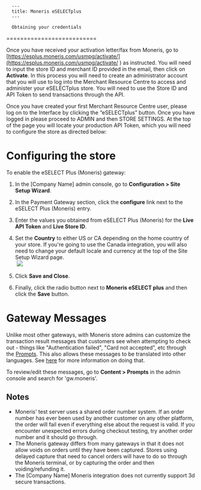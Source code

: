 
      ---
      title: Moneris eSELECTplus
      ---

      Obtaining your credentials
==========================

Once you have received your activation letter/fax from Moneris, go to [https://esplus.moneris.com/usmpg/activate/](https://esplus.moneris.com/usmpg/activate/ ) as instructed. You will need to input the store ID and merchant ID provided in the email, then click on **Activate**. In this process you will need to create an administrator account that you will use to log into the Merchant Resource Centre to access and administer your eSELECTplus store. You will need to use the Store ID and API Token to send transactions through the API.   
  
Once you have created your first Merchant Resource Centre user, please log on to the Interface by clicking the “eSELECTplus” button. Once you have logged in please proceed to ADMIN and then STORE SETTINGS. At the top of the page you will locate your production API Token, which you will need to configure the store as directed below:   
  

Configuring the store
=====================

To enable the eSELECT Plus (Moneris) gateway:

1.  In the \[Company Name\] admin console, go to **Configuration > Site Setup Wizard**.  
      
    
2.  In the Payment Gateway section, click the **configure** link next to the eSELECT Plus (Moneris) entry.  
      
    
3.  Enter the values you obtained from eSELECT Plus (Moneris) for the **Live API Token** and **Live Store ID**.  
      
    
4.  Set the **Country** to either US or CA depending on the home country of your store. If you're going to use the Canada integration, you will also need to change your default locale and currency at the top of the Site Setup Wizard page.  
     ![](images/1415641353500.png)  
      
    
5.  Click **Save and Close**.  
      
    
6.  Finally, click the radio button next to **Moneris eSELECT plus** and then click the **Save** button.

Gateway Messages
================

Unlike most other gateways, with Moneris store admins can customize the transaction result messages that customers see when attempting to check out - things like "Authentication failed", "Card not accepted", etc through the [Prompts](default.aspx?pageid=prompts). This also allows these messages to be translated into other languages. See [here](default.aspx?pageid=locale_settings) for more information on doing that.

To review/edit these messages, go to **Content > Prompts** in the admin console and search for 'gw.moneris'.

Notes
-----

*   Moneris' test server uses a shared order number system. If an order number has ever been used by another customer on any other platform, the order will fail even if everything else about the request is valid. If you encounter unexpected errors during checkout testing, try another order number and it should go through.
*   The Moneris gateway differs from many gateways in that it does not allow voids on orders until they have been captured. Stores using delayed capture that need to cancel orders will have to do so through the Moneris terminal, or by capturing the order and then voiding/refunding it.
*   The \[Company Name\] Moneris integration does not currently support 3d secure transactions.
      